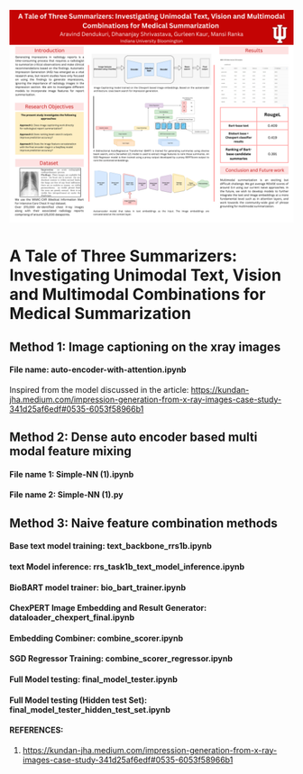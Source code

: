 ![poster](cv_final_poster.png)

# A Tale of Three Summarizers: Investigating Unimodal Text, Vision and Multimodal Combinations for Medical Summarization
## Method 1: Image captioning on the xray images
#### File name: auto-encoder-with-attention.ipynb
Inspired from the model discussed in the article: https://kundan-jha.medium.com/impression-generation-from-x-ray-images-case-study-341d25af6edf#0535-6053f58966b1

## Method 2: Dense auto encoder based multi modal feature mixing
#### File name 1: Simple-NN (1).ipynb
#### File name 2: Simple-NN (1).py

## Method 3: Naive feature combination methods
#### Base text model training: text_backbone_rrs1b.ipynb
#### text Model inference: rrs_task1b_text_model_inference.ipynb
#### BioBART model trainer: bio_bart_trainer.ipynb
#### ChexPERT Image Embedding and Result Generator: dataloader_chexpert_final.ipynb
#### Embedding Combiner: combine_scorer.ipynb
#### SGD Regressor Training: combine_scorer_regressor.ipynb
#### Full Model testing: final_model_tester.ipynb
#### Full Model testing (Hidden test Set): final_model_tester_hidden_test_set.ipynb


#### REFERENCES:
1. https://kundan-jha.medium.com/impression-generation-from-x-ray-images-case-study-341d25af6edf#0535-6053f58966b1
